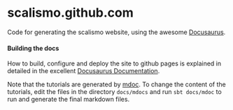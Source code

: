 # scalismo.github.com 

Code for generating the scalismo website, using the awesome [Docusaurus](https://v2.docusaurus.io/).

#### Building the docs

How to build, configure and deploy the site to github pages is explained in detailed in the excellent [Docusaurus Documentation](https://v2.docusaurus.io/docs/).

Note that the tutorials are generated by [mdoc](https://github.com/scalameta/mdoc). To change the content of the tutorials, 
edit the files in the directory ```docs/mdocs``` and run ```sbt docs/mdoc``` to run and generate the final markdown files. 
